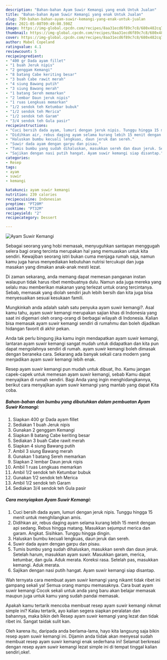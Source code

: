 ```yaml
---
description: "Bahan-bahan Ayam Suwir Kemangi yang enak Untuk Jualan"
title: "Bahan-bahan Ayam Suwir Kemangi yang enak Untuk Jualan"
slug: 799-bahan-bahan-ayam-suwir-kemangi-yang-enak-untuk-jualan
date: 2021-05-08T09:49:08.598Z
image: https://img-global.cpcdn.com/recipes/8aa31ecd6f89c7c8/680x482cq70/ayam-suwir-kemangi-foto-resep-utama.jpg
thumbnail: https://img-global.cpcdn.com/recipes/8aa31ecd6f89c7c8/680x482cq70/ayam-suwir-kemangi-foto-resep-utama.jpg
cover: https://img-global.cpcdn.com/recipes/8aa31ecd6f89c7c8/680x482cq70/ayam-suwir-kemangi-foto-resep-utama.jpg
author: Mabel Copeland
ratingvalue: 4.1
reviewcount: 5
recipeingredient:
- "400 gr Dada ayam fillet"
- "1 buah Jeruk nipis"
- "2 genggam Kemangi"
- "8 batang Cabe keriting besar"
- "3 buah Cabe rawit merah"
- "4 siung Bawang putih"
- "3 siung Bawang merah"
- "1 batang Sereh memarkan"
- "2 lembar Daun jeruk nipis"
- "1 ruas Lengkuas memarkan"
- "1/2 sendok teh Ketumbar bubuk"
- "1/2 sendok teh Merica"
- "1/2 sendok teh Garam"
- "3/4 sendok teh Gula pasir"
recipeinstructions:
- "Cuci bersih dada ayam, lumuri dengan jeruk nipis. Tunggu hingga 15 menit untuk menghilangkan amis."
- "Didihkan air, rebus daging ayam selama kurang lebih 15 menit dengan api sedang. Rebus hingga matang. Masukkan sejumput merica dan garam. Angkat. Sisihkan. Tunggu hingga dingin."
- "Haluskan bumbu kecuali lengkuas, daun jeruk dan sereh."
- "Suwir dada ayam dengan garpu dan pisau."
- "Tumis bumbu yang sudah dihaluskan, masukkan sereh dan daun jeruk. Setelah harum, masukkan ayam suwir. Masukkan garam, merica, ketumbar, dan gula. Aduk merata. Koreksi rasa. Setelah pas, masukkan kemangi. Aduk merata."
- "Sajikan dengan nasi putih hangat. Ayam suwir kemangi siap disantap."
categories:
- Resep
tags:
- ayam
- suwir
- kemangi

katakunci: ayam suwir kemangi 
nutrition: 239 calories
recipecuisine: Indonesian
preptime: "PT20M"
cooktime: "PT32M"
recipeyield: "2"
recipecategory: Dessert

---
```



![Ayam Suwir Kemangi](https://img-global.cpcdn.com/recipes/8aa31ecd6f89c7c8/680x482cq70/ayam-suwir-kemangi-foto-resep-utama.jpg)

Sebagai seorang yang hobi memasak, menyuguhkan santapan menggugah selera bagi orang tercinta merupakan hal yang memuaskan untuk kita sendiri. Kewajiban seorang istri bukan cuma menjaga rumah saja, namun kamu juga harus menyediakan kebutuhan nutrisi tercukupi dan juga masakan yang dimakan anak-anak mesti lezat.

Di zaman  sekarang, anda memang dapat memesan panganan instan walaupun tidak harus ribet membuatnya dulu. Namun ada juga mereka yang selalu mau memberikan makanan yang terlezat untuk orang tercintanya. Sebab, memasak yang diolah sendiri jauh lebih bersih dan kita juga bisa menyesuaikan sesuai kesukaan famili. 



Mungkinkah anda adalah salah satu penyuka ayam suwir kemangi?. Asal kamu tahu, ayam suwir kemangi merupakan sajian khas di Indonesia yang saat ini digemari oleh orang-orang di berbagai wilayah di Indonesia. Kalian bisa memasak ayam suwir kemangi sendiri di rumahmu dan boleh dijadikan hidangan favorit di akhir pekan.

Anda tak perlu bingung jika kamu ingin mendapatkan ayam suwir kemangi, lantaran ayam suwir kemangi sangat mudah untuk didapatkan dan kita pun dapat mengolahnya sendiri di rumah. ayam suwir kemangi boleh dimasak dengan beraneka cara. Sekarang ada banyak sekali cara modern yang menjadikan ayam suwir kemangi lebih enak.

Resep ayam suwir kemangi pun mudah untuk dibuat, lho. Kamu jangan capek-capek untuk memesan ayam suwir kemangi, sebab Kamu dapat menyajikan di rumah sendiri. Bagi Anda yang ingin menghidangkannya, berikut cara menyajikan ayam suwir kemangi yang mantab yang dapat Kita coba.

<!--inarticleads1-->

##### Bahan-bahan dan bumbu yang dibutuhkan dalam pembuatan Ayam Suwir Kemangi:

1. Siapkan 400 gr Dada ayam fillet
1. Sediakan 1 buah Jeruk nipis
1. Gunakan 2 genggam Kemangi
1. Siapkan 8 batang Cabe keriting besar
1. Sediakan 3 buah Cabe rawit merah
1. Siapkan 4 siung Bawang putih
1. Ambil 3 siung Bawang merah
1. Gunakan 1 batang Sereh memarkan
1. Siapkan 2 lembar Daun jeruk nipis
1. Ambil 1 ruas Lengkuas memarkan
1. Ambil 1/2 sendok teh Ketumbar bubuk
1. Gunakan 1/2 sendok teh Merica
1. Ambil 1/2 sendok teh Garam
1. Sediakan 3/4 sendok teh Gula pasir




<!--inarticleads2-->

##### Cara menyiapkan Ayam Suwir Kemangi:

1. Cuci bersih dada ayam, lumuri dengan jeruk nipis. Tunggu hingga 15 menit untuk menghilangkan amis.
1. Didihkan air, rebus daging ayam selama kurang lebih 15 menit dengan api sedang. Rebus hingga matang. Masukkan sejumput merica dan garam. Angkat. Sisihkan. Tunggu hingga dingin.
1. Haluskan bumbu kecuali lengkuas, daun jeruk dan sereh.
1. Suwir dada ayam dengan garpu dan pisau.
1. Tumis bumbu yang sudah dihaluskan, masukkan sereh dan daun jeruk. Setelah harum, masukkan ayam suwir. Masukkan garam, merica, ketumbar, dan gula. Aduk merata. Koreksi rasa. Setelah pas, masukkan kemangi. Aduk merata.
1. Sajikan dengan nasi putih hangat. Ayam suwir kemangi siap disantap.




Wah ternyata cara membuat ayam suwir kemangi yang nikamt tidak ribet ini gampang sekali ya! Semua orang mampu memasaknya. Cara buat ayam suwir kemangi Cocok sekali untuk anda yang baru akan belajar memasak maupun juga untuk kamu yang sudah pandai memasak.

Apakah kamu tertarik mencoba membuat resep ayam suwir kemangi nikmat simple ini? Kalau tertarik, ayo kalian segera siapkan peralatan dan bahannya, maka bikin deh Resep ayam suwir kemangi yang lezat dan tidak ribet ini. Sangat taidak sulit kan. 

Oleh karena itu, daripada anda berlama-lama, hayo kita langsung saja bikin resep ayam suwir kemangi ini. Dijamin anda tiidak akan menyesal sudah membuat resep ayam suwir kemangi enak sederhana ini! Selamat berkreasi dengan resep ayam suwir kemangi lezat simple ini di tempat tinggal kalian sendiri,oke!.

